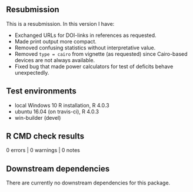 ## Resubmission
This is a resubmission. In this version I have:

* Exchanged URLs for DOI-links in references as requested.
* Made print output more compact.
* Removed confusing statistics without interpretative value.
* Removed `type = cairo` from vignette (as requested) since Cairo-based devices are not always available.
* Fixed bug that made power calculators for test of deficits behave unexpectedly.

## Test environments
* local Windows 10 R installation, R 4.0.3
* ubuntu 16.04 (on travis-ci), R 4.0.3
* win-builder (devel)

## R CMD check results

0 errors | 0 warnings | 0 notes

## Downstream dependencies
There are currently no downstream dependencies for this package.
